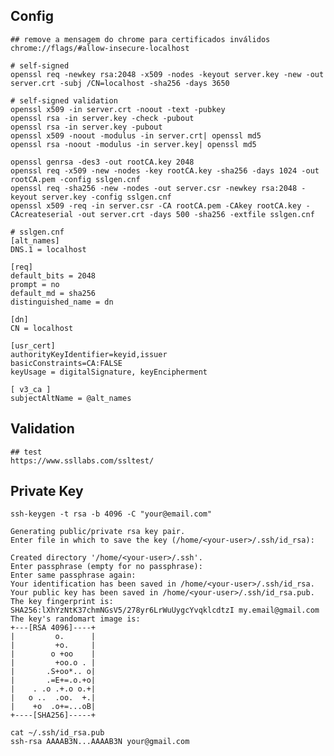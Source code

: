 ## Config

    ## remove a mensagem do chrome para certificados inválidos
    chrome://flags/#allow-insecure-localhost

    # self-signed
    openssl req -newkey rsa:2048 -x509 -nodes -keyout server.key -new -out server.crt -subj /CN=localhost -sha256 -days 3650
    
    # self-signed validation
    openssl x509 -in server.crt -noout -text -pubkey
    openssl rsa -in server.key -check -pubout
    openssl rsa -in server.key -pubout
    openssl x509 -noout -modulus -in server.crt| openssl md5
    openssl rsa -noout -modulus -in server.key| openssl md5

    openssl genrsa -des3 -out rootCA.key 2048
    openssl req -x509 -new -nodes -key rootCA.key -sha256 -days 1024 -out rootCA.pem -config sslgen.cnf
    openssl req -sha256 -new -nodes -out server.csr -newkey rsa:2048 -keyout server.key -config sslgen.cnf
    openssl x509 -req -in server.csr -CA rootCA.pem -CAkey rootCA.key -CAcreateserial -out server.crt -days 500 -sha256 -extfile sslgen.cnf

    # sslgen.cnf
    [alt_names]
    DNS.1 = localhost

    [req]
    default_bits = 2048
    prompt = no
    default_md = sha256
    distinguished_name = dn

    [dn]
    CN = localhost

    [usr_cert]
    authorityKeyIdentifier=keyid,issuer
    basicConstraints=CA:FALSE
    keyUsage = digitalSignature, keyEncipherment

    [ v3_ca ]
    subjectAltName = @alt_names

## Validation

    ## test
    https://www.ssllabs.com/ssltest/
    
## Private  Key

```console
ssh-keygen -t rsa -b 4096 -C "your@email.com"

Generating public/private rsa key pair.
Enter file in which to save the key (/home/<your-user>/.ssh/id_rsa):

Created directory '/home/<your-user>/.ssh'.
Enter passphrase (empty for no passphrase): 
Enter same passphrase again: 
Your identification has been saved in /home/<your-user>/.ssh/id_rsa.
Your public key has been saved in /home/<your-user>/.ssh/id_rsa.pub.
The key fingerprint is:
SHA256:lXhYzNtK37chmNGsV5/278yr6LrWuUygcYvqklcdtzI my.email@gmail.com
The key's randomart image is:
+---[RSA 4096]----+
|         o.      |
|         +o.     |
|        o +oo    |
|         +oo.o . |
|       .S+oo*.. o|
|       .=E+=.o.+o|
|    . .o .+.o o.+|
|   o ..  .oo.  +.|
|    +o  .o+=...oB|
+----[SHA256]-----+

cat ~/.ssh/id_rsa.pub
ssh-rsa AAAAB3N...AAAAB3N your@gmail.com
```
